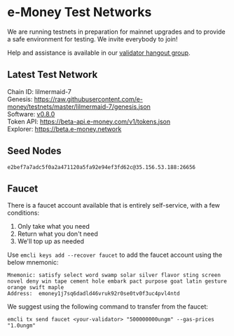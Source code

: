 # e-Money Test Networks

We are running testnets in preparation for mainnet upgrades and to provide a safe environment for testing. We invite everybody to join!

Help and assistance is available in our [validator hangout group](https://t.me/joinchat/HBB5elfpWv8rADBFhhjbtg).

## Latest Test Network

Chain ID: lilmermaid-7  
Genesis:  https://raw.githubusercontent.com/e-money/testnets/master/lilmermaid-7/genesis.json  
Software: [v0.8.0](https://github.com/e-money/em-ledger/releases/tag/v0.8.0)  
Token API: https://beta-api.e-money.com/v1/tokens.json  
Explorer: https://beta.e-money.network  

## Seed Nodes

```
e2bef7a7adc5f0a2a471120a5fa92e94ef3fd62c@35.156.53.188:26656  
```

## Faucet

There is a faucet account available that is entirely self-service, with a few conditions:

1) Only take what you need
2) Return what you don't need
3) We'll top up as needed

Use `emcli keys add --recover faucet` to add the faucet account using the below mnemonic:
```
Mnemonic: satisfy select word swamp solar silver flavor sting screen novel deny win tape cement hole embark pact purpose goat latin gesture orange swift maple
Address:  emoney1j7sq6dadld46vruk92r0se0tv0f3uc4pvl4ntd
```

We suggest using the following command to transfer from the faucet:
```
emcli tx send faucet <your-validator> "500000000ungm" --gas-prices "1.0ungm"
```
